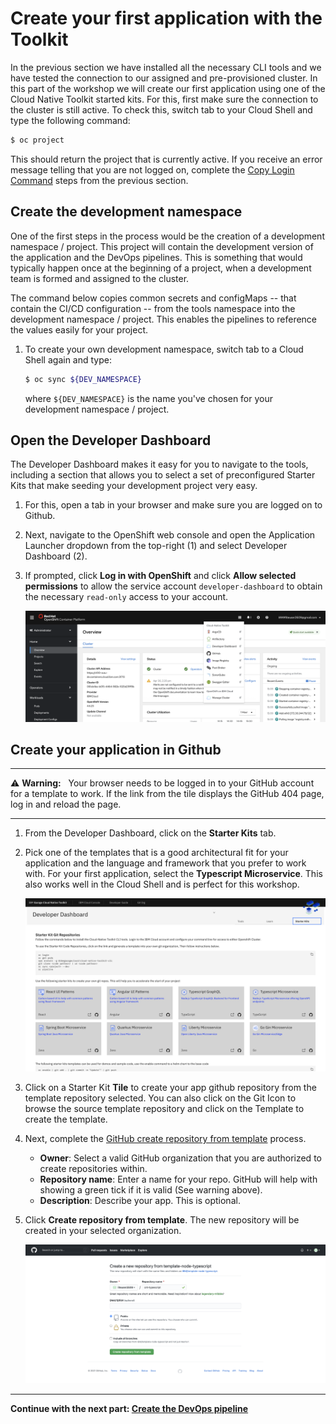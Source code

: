 # Create your first application with the Toolkit

In the previous section we have installed all the necessary CLI tools and we have tested the connection to our assigned and pre-provisioned cluster. In this part of the workshop we will create our first application using one of the Cloud Native Toolkit started kits. For this, first make sure the connection to the cluster is still active. To check this, switch tab to your Cloud Shell and type the following command:

```bash
$ oc project
```

This should return the project that is currently active. If you receive an error message telling that you are not logged on, complete the [Copy Login Command](1-Prereqs.md#the-ibm-cloud-shell) steps from the previous section.

## Create the development namespace

One of the first steps in the process would be the creation of a development namespace / project. This project will contain the development version of the application and the DevOps pipelines. This is something that would typically happen once at the beginning of a project, when a development team is formed and assigned to the cluster.

The command below copies common secrets and configMaps -- that contain the CI/CD configuration -- from the tools namespace into the development namespace / project. This enables the pipelines to reference the values easily for your project. 

1. To create your own development namespace, switch tab to a Cloud Shell again and type:

    ```bash
    $ oc sync ${DEV_NAMESPACE}
    ```

    where `${DEV_NAMESPACE}` is the name you've chosen for your development namespace / project.

## Open the Developer Dashboard

The Developer Dashboard makes it easy for you to navigate to the tools, including a section that allows you to select a set of preconfigured Starter Kits that make seeding your development project very easy.

1. For this, open a tab in your browser and make sure you are logged on to Github. 

2. Next, navigate to the OpenShift web console and open the Application Launcher dropdown from the top-right (1) and select Developer Dashboard (2). 

3. If prompted, click **Log in with OpenShift** and click **Allow selected permissions** to allow the service account `developer-dashboard` to obtain the necessary `read-only` access to your account.

    ![Developer Dashboard](images/developer-dashboard.png)

## Create your application in Github

---
:warning: **Warning:** &nbsp; Your browser needs to be logged in to your GitHub account for a template to work. If the link from the tile displays the GitHub 404 page, log in and reload the page.

---

1. From the Developer Dashboard, click on the **Starter Kits** tab.

2. Pick one of the templates that is a good architectural fit for your application and the language and framework that you prefer to work with. For your first application, select the **Typescript Microservice**. This also works well in the Cloud Shell and is perfect for this workshop.

    ![Typescript Microservice](images/typescript-microservice.png)

3. Click on a Starter Kit **Tile** to create your app github repository from the template repository selected.  You can also click on the Git Icon to browse the source template repository and click on the Template to create the template.

4. Next, complete the [GitHub create repository from template](https://help.github.com/en/github/creating-cloning-and-archiving-repositories/creating-a-repository-from-a-template) process.

    * **Owner**: Select a valid GitHub organization that you are authorized to create repositories within.
    * **Repository name**: Enter a name for your repo. GitHub will help with showing a green tick if it is valid (See warning above).
    * **Description**: Describe your app. This is optional.

5. Click **Create repository from template**. The new repository will be created in your selected organization.

    ![Create Repository from Template](images/create-repo-from-template.png)


---

__Continue with the next part: [Create the DevOps pipeline](3-Pipelines.md)__
